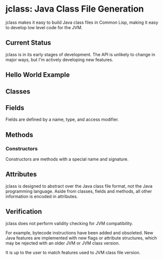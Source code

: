 # jclass: Java Class File Generation

jclass makes it easy to build Java class files in Common Lisp, making it easy
to develop low level code for the JVM.

## Current Status

jclass is in its early stages of development. The API is unlikely to change
in major ways, but I'm actively developing new features.

## Hello World Example

## Classes

## Fields

Fields are defined by a name, type, and access modifier.

## Methods

### Constructors

Constructors are methods with a special name and signature.

## Attributes

jclass is designed to abstract over the Java class file format, not the Java
programming language. Aside from classes, fields and methods, all other
information is encoded in attributes.

## Verification

jclass does not perform validity checking for JVM compatibility.

For example, bytecode instructions have been added and obsoleted.
New Java features are implemented with new flags or attribute structures,
which may be rejected with an older JVM or JVM class version.

It is up to the user to match features used to JVM class file version.
